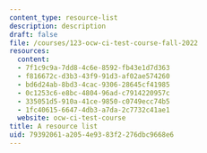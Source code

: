 ```yaml
---
content_type: resource-list
description: description
draft: false
file: /courses/123-ocw-ci-test-course-fall-2022
resources:
  content:
  - 7f1c9c9a-7dd8-4c6e-8592-fb43e1d7d363
  - f816672c-d3b3-43f9-91d3-af02ae574260
  - bd6d24ab-8bd3-4cac-9306-28645cf41985
  - 0c1253c6-e8bc-4804-96ad-c7914220957c
  - 335051d5-910a-41ce-9850-c0749ecc74b5
  - 1fc40615-6647-4db3-a7da-2c7732c41ae1
  website: ocw-ci-test-course
title: A resource list
uid: 79392061-a205-4e93-83f2-276dbc9668e6
---
```

